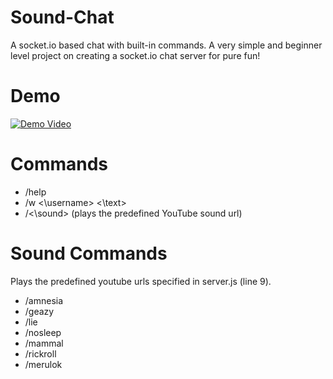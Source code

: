 # Sound-Chat
A socket.io based chat with built-in commands.
A very simple and beginner level project on creating a socket.io chat server for pure fun!

# Demo

[![Demo Video](https://i.ytimg.com/vi/3SxrbuAG31w/maxresdefault.jpg)](https://www.youtube.com/watch?v=3SxrbuAG31w)

# Commands
- /help
- /w <\username> <\text>
- /<\sound> (plays the predefined YouTube sound url)

# Sound Commands

Plays the predefined youtube urls specified in server.js (line 9).

- /amnesia
- /geazy
- /lie
- /nosleep
- /mammal
- /rickroll
- /merulok
